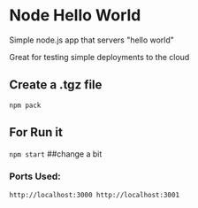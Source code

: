 # Node Hello World

Simple node.js app that servers "hello world"

Great for testing simple deployments to the cloud

## Create a .tgz file

`npm pack`

## For Run it

`npm start`
##change a bit

### Ports Used:
`http://localhost:3000
http://localhost:3001`
